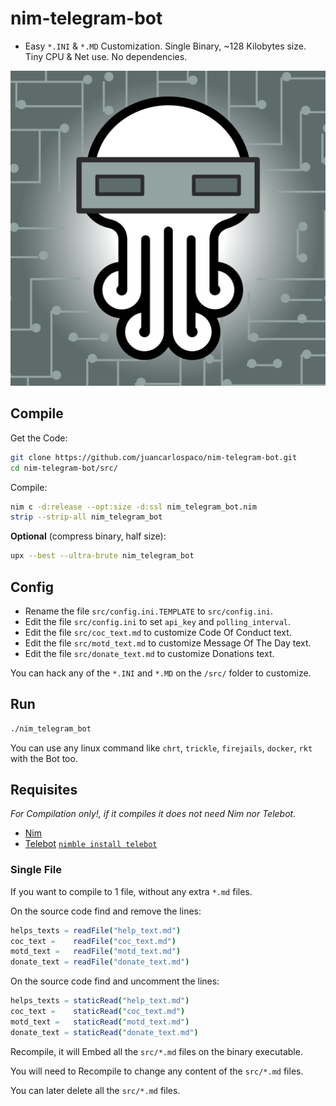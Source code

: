 # nim-telegram-bot

- Easy `*.INI` & `*.MD` Customization. Single Binary, ~128 Kilobytes size. Tiny CPU & Net use. No dependencies.

![Rlyeh HackLab](art/nim-telegram-bot-rlye.svg "Art by Rlyeh HackLab http://rlab.be")


## Compile

Get the Code:

```bash
git clone https://github.com/juancarlospaco/nim-telegram-bot.git
cd nim-telegram-bot/src/
```

Compile:

```bash
nim c -d:release --opt:size -d:ssl nim_telegram_bot.nim
strip --strip-all nim_telegram_bot
```

**Optional** (compress binary, half size):

```bash
upx --best --ultra-brute nim_telegram_bot
```


## Config

- Rename the file `src/config.ini.TEMPLATE` to `src/config.ini`.
- Edit the file `src/config.ini` to set `api_key` and `polling_interval`.
- Edit the file `src/coc_text.md` to customize Code Of Conduct text.
- Edit the file `src/motd_text.md` to customize Message Of The Day text.
- Edit the file `src/donate_text.md` to customize Donations text.

You can hack any of the `*.INI` and `*.MD` on the `/src/` folder to customize.


## Run

```bash
./nim_telegram_bot
```

You can use any linux command like `chrt`, `trickle`, `firejails`, `docker`, `rkt` with the Bot too.


## Requisites

*For Compilation only!, if it compiles it does not need Nim nor Telebot.*

- [Nim](https://nim-lang.org/install_unix.html)
- [Telebot](https://github.com/ba0f3/telebot.nim) [`nimble install telebot`](https://nimble.directory/pkg/telebot)


### Single File

If you want to compile to 1 file, without any extra `*.md` files.

On the source code find and remove the lines:

```nim
helps_texts = readFile("help_text.md")
coc_text =    readFile("coc_text.md")
motd_text =   readFile("motd_text.md")
donate_text = readFile("donate_text.md")
```

On the source code find and uncomment the lines:

```nim
helps_texts = staticRead("help_text.md")
coc_text =    staticRead("coc_text.md")
motd_text =   staticRead("motd_text.md")
donate_text = staticRead("donate_text.md")
```

Recompile, it will Embed all the `src/*.md` files on the binary executable.

You will need to Recompile to change any content of the `src/*.md` files.

You can later delete all the `src/*.md` files.
